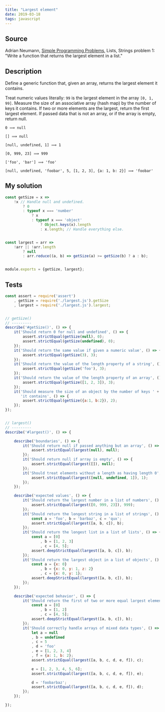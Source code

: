 ```yaml
---
title: "Largest element"
date: 2019-03-18
tags: javascript
---
```


## Source

Adrian Neumann, [Simple Programming Problems](https://adriann.github.io/programming_problems.html), Lists, Strings problem 1: "Write a function that returns the largest element in a list."


## Description

Define a generic function that, given an array, returns the
largest element it contains.

Treat numeric values literally: `99` is the largest element in the
array `[0, 1, 99]`. Measure the size of an associative array (hash map)
by the number of keys it contains. If two or more elements are the 
largest, return the first largest element. If passed data that is not 
an array, or if the array is empty, return null.

```
0 ⟹ null

[] ⟹ null

[null, undefined, 1] ⟹ 1

[0, 999, 23] ⟹ 999

['foo', 'bar'] ⟹ 'foo'

[null, undefined, 'foobar', 5, [1, 2, 3], {a: 1, b: 2}] ⟹ 'foobar'
```


## My solution

```js
const getSize = x =>
    !x // Handle null and undefined.
        ? 0
        : typeof x === 'number' 
            ? x
            : typeof x === 'object'
                ? Object.keys(x).length
                : x.length; // Handle everything else.


const largest = arr =>
    !arr || !arr.length
        ? null
        : arr.reduce((a, b) => getSize(a) >= getSize(b) ? a : b);


module.exports = {getSize, largest};
```


## Tests

```js
const assert = require('assert')
    , getSize = require('./largest.js').getSize
    , largest = require('./largest.js').largest;


// getSize()
// ---------
describe('#getSize()', () => {
    it('Should return 0 for null and undefined', () => {
        assert.strictEqual(getSize(null), 0);
        assert.strictEqual(getSize(undefined), 0);
    });
    it('Should return the same value if given a numeric value', () => {
        assert.strictEqual(getSize(3), 3);
    });
    it('Should return the value of the length property of a string', () => {
        assert.strictEqual(getSize('foo'), 3);
    });
    it('Should return the value of the length property of an array', () => {
        assert.strictEqual(getSize([1, 2, 3]), 3);
    });
    it('Should measure the size of an object by the number of keys ' +
       'it contains', () => {
        assert.strictEqual(getSize({a:1, b:2}), 2);
    });
});


// largest()
// ---------
describe('#largest()', () => {

    describe('boundaries', () => {
        it('Should return null if passed anything but an array', () => {
            assert.strictEqual(largest(null), null);
        });
        it('Should return null if array is empty', () => {
            assert.strictEqual(largest([]), null);
        });
        it('Should treat elements without a length as having length 0', () => {
            assert.strictEqual(largest([null, undefined, 1]), 1);
        });
    });

    describe('expected values', () => {
        it('Should return the largest number in a list of numbers', () => {
            assert.strictEqual(largest([0, 999, 23]), 999);
        });
        it('Should return the longest string in a list of strings', () => {
            const a = 'foo', b = 'barbaz', c = 'qux';
            assert.strictEqual(largest([a, b, c]), b);
        });
        it('Should return the longest list in a list of lists', () => {
            const a = [0]
                , b = [1, 2, 3]
                , c = [4, 5];
            assert.deepStrictEqual(largest([a, b, c]), b);
        });
        it('Should return the largest object in a list of objects', () => {
            const a = {x: 0}
                , b = {x: 0, y: 1, z: 2}
                , c = {x: 0, y: 1};
            assert.deepStrictEqual(largest([a, b, c]), b);
        });
    });

    describe('expected behavior', () => {
        it('Should return the first of two or more equal largest elements', () => {
            const a = [0]
                , b = [1, 2]
                , c = [4, 5];
            assert.deepStrictEqual(largest([a, b, c]), b);
        });
        it('Should correctly handle arrays of mixed data types', () => {
            let a = null
            , b = undefined
            , c = 5
            , d = 'foo'
            , e = [1, 2, 3, 4]
            , f = {a: 1, b: 2};
            assert.strictEqual(largest([a, b, c, d, e, f]), c);

            e = [1, 2, 3, 4, 5, 6];
            assert.strictEqual(largest([a, b, c, d, e, f]), e);

            d = 'foobarbaz';
            assert.strictEqual(largest([a, b, c, d, e, f]), d);        
        });
    });

});
```
